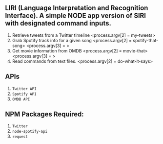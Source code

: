 ## LIRI (Language Interpretation and Recognition Interface). A simple NODE app version of SIRI with designated command inputs.
1. Retrieve tweets from a Twitter timeline <process.argv[2] = my-tweets>
2. Grab Spotify track info for a given song <process.argv[2] = spotify-that-song> <process.argv[3] = <song title>>
3. Get movie information from OMDB <process.argv[2] = movie-that> <process.argv[3] = <movie title>>
4. Read commands from text files. <process.argv[2] = do-what-it-says>
  
## APIs 
1. `Twitter API`
2. `Spotify API`
3. `OMDB API`

## NPM Packages Required:
1. `Twitter`
2. `node-spotify-api`
3. `request`
